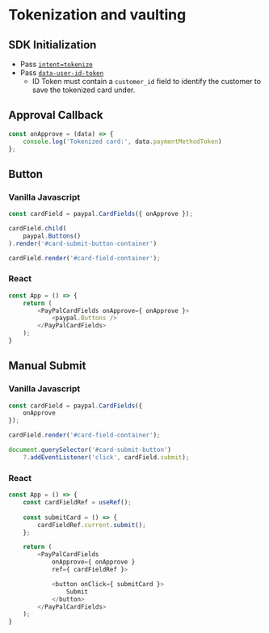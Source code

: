# Tokenization and vaulting

## SDK Initialization

- Pass [`intent=tokenize`](../../initialization.md#intent)
- Pass [`data-user-id-token`](../../initialization.md#data-user-id-token)
  - ID Token must contain a `customer_id` field to identify the customer to save the tokenized card under.

## Approval Callback

```javascript
const onApprove = (data) => {
    console.log('Tokenized card:', data.paymentMethodToken)
};
```

## Button

### Vanilla Javascript

```javascript
const cardField = paypal.CardFields({ onApprove });

cardField.child(
    paypal.Buttons()
).render('#card-submit-button-container')

cardField.render('#card-field-container');
```

### React

```javascript
const App = () => {
    return (
        <PayPalCardFields onApprove={ onApprove }>
            <paypal.Buttons />
        </PayPalCardFields>
    );
}
```

## Manual Submit

### Vanilla Javascript

```javascript
const cardField = paypal.CardFields({
    onApprove
});

cardField.render('#card-field-container');

document.querySelector('#card-submit-button')
    ?.addEventListener('click', cardField.submit);
```

### React

```javascript
const App = () => {
    const cardFieldRef = useRef();
    
    const submitCard = () => {
        cardFieldRef.current.submit();
    };

    return (
        <PayPalCardFields
            onApprove={ onApprove }
            ref={ cardFieldRef }>

            <button onClick={ submitCard }>
                Submit
            </button>
        </PayPalCardFields>
    );
}
```